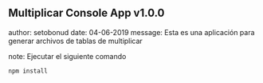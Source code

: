 
## Multiplicar Console App v1.0.0

author: setobonud
date: 04-06-2019
message: Esta es una aplicación para generar archivos de tablas de multiplicar

note: Ejecutar el siguiente comando

````
npm install
````
